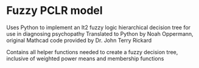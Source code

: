 # Fuzzy PCLR model
Uses Python to implement an It2 fuzzy logic hierarchical decision tree for use in diagnosing psychopathy
Translated to Python by Noah Oppermann, original Mathcad code provided by Dr. John Terry Rickard

Contains all helper functions needed to create a fuzzy decision tree, inclusive of weighted power means and membership functions
